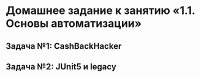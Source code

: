 # Домашнее задание к занятию «1.1. Основы автоматизации»
## Задача №1: CashBackHacker
## Задача №2: JUnit5 и legacy